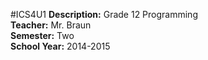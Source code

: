 #ICS4U1
**Description:** Grade 12 Programming<br>
**Teacher:** Mr. Braun<br>
**Semester:** Two<br>
**School Year:** 2014-2015
